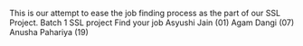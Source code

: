 This is our attempt to ease the job finding process as the part of our SSL Project.
Batch 1 
SSL project 
Find your job
Asyushi Jain (01)
Agam Dangi (07)
Anusha Pahariya (19)
